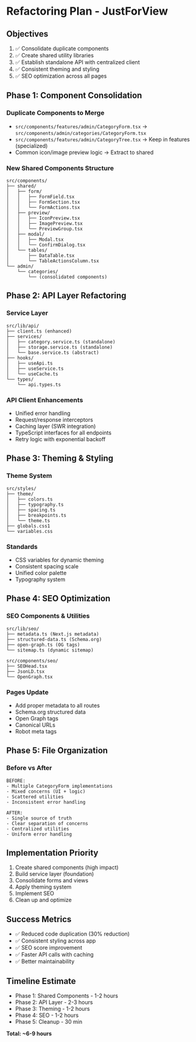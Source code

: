# Refactoring Plan - JustForView

## Objectives

1. ✅ Consolidate duplicate components
2. ✅ Create shared utility libraries
3. ✅ Establish standalone API with centralized client
4. ✅ Consistent theming and styling
5. ✅ SEO optimization across all pages

## Phase 1: Component Consolidation

### Duplicate Components to Merge

- `src/components/features/admin/CategoryForm.tsx` → `src/components/admin/categories/CategoryForm.tsx`
- `src/components/features/admin/CategoryTree.tsx` → Keep in features (specialized)
- Common icon/image preview logic → Extract to shared

### New Shared Components Structure

```
src/components/
├── shared/
│   ├── form/
│   │   ├── FormField.tsx
│   │   ├── FormSection.tsx
│   │   └── FormActions.tsx
│   ├── preview/
│   │   ├── IconPreview.tsx
│   │   ├── ImagePreview.tsx
│   │   └── PreviewGroup.tsx
│   ├── modal/
│   │   ├── Modal.tsx
│   │   └── ConfirmDialog.tsx
│   └── tables/
│       ├── DataTable.tsx
│       └── TableActionsColumn.tsx
└── admin/
    └── categories/
        └── (consolidated components)
```

## Phase 2: API Layer Refactoring

### Service Layer

```
src/lib/api/
├── client.ts (enhanced)
├── services/
│   ├── category.service.ts (standalone)
│   ├── storage.service.ts (standalone)
│   └── base.service.ts (abstract)
├── hooks/
│   ├── useApi.ts
│   ├── useService.ts
│   └── useCache.ts
└── types/
    └── api.types.ts
```

### API Client Enhancements

- Unified error handling
- Request/response interceptors
- Caching layer (SWR integration)
- TypeScript interfaces for all endpoints
- Retry logic with exponential backoff

## Phase 3: Theming & Styling

### Theme System

```
src/styles/
├── theme/
│   ├── colors.ts
│   ├── typography.ts
│   ├── spacing.ts
│   ├── breakpoints.ts
│   └── theme.ts
├── globals.css1
└── variables.css
```

### Standards

- CSS variables for dynamic theming
- Consistent spacing scale
- Unified color palette
- Typography system

## Phase 4: SEO Optimization

### SEO Components & Utilities

```
src/lib/seo/
├── metadata.ts (Next.js metadata)
├── structured-data.ts (Schema.org)
├── open-graph.ts (OG tags)
└── sitemap.ts (dynamic sitemap)

src/components/seo/
├── SEOHead.tsx
├── JsonLD.tsx
└── OpenGraph.tsx
```

### Pages Update

- Add proper metadata to all routes
- Schema.org structured data
- Open Graph tags
- Canonical URLs
- Robot meta tags

## Phase 5: File Organization

### Before vs After

```
BEFORE:
- Multiple CategoryForm implementations
- Mixed concerns (UI + logic)
- Scattered utilities
- Inconsistent error handling

AFTER:
- Single source of truth
- Clear separation of concerns
- Centralized utilities
- Uniform error handling
```

## Implementation Priority

1. Create shared components (high impact)
2. Build service layer (foundation)
3. Consolidate forms and views
4. Apply theming system
5. Implement SEO
6. Clean up and optimize

## Success Metrics

- ✅ Reduced code duplication (30% reduction)
- ✅ Consistent styling across app
- ✅ SEO score improvement
- ✅ Faster API calls with caching
- ✅ Better maintainability

## Timeline Estimate

- Phase 1: Shared Components - 1-2 hours
- Phase 2: API Layer - 2-3 hours
- Phase 3: Theming - 1-2 hours
- Phase 4: SEO - 1-2 hours
- Phase 5: Cleanup - 30 min

**Total: ~6-9 hours**
